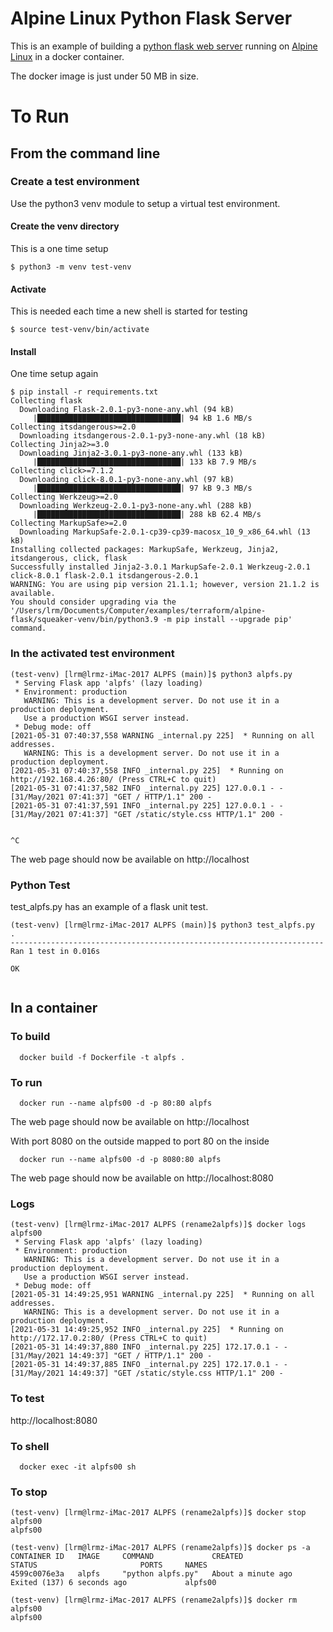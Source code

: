 # Alpine Linux Python Flask Server

This is an example of building a [python flask web
server](https://flask.palletsprojects.com/en/2.0.x/) running on
[Alpine Linux](https://alpinelinux.org) in a docker container.

The docker image is just under 50 MB in size.


# To Run

## From the command line

### Create a test environment

Use the python3 venv module to setup a virtual test environment.

#### Create the venv directory
This is a one time setup
```
$ python3 -m venv test-venv
```
#### Activate
This is needed each time a new shell is started for testing
```
$ source test-venv/bin/activate
```

#### Install
One time setup again

```
$ pip install -r requirements.txt
Collecting flask
  Downloading Flask-2.0.1-py3-none-any.whl (94 kB)
     |████████████████████████████████| 94 kB 1.6 MB/s
Collecting itsdangerous>=2.0
  Downloading itsdangerous-2.0.1-py3-none-any.whl (18 kB)
Collecting Jinja2>=3.0
  Downloading Jinja2-3.0.1-py3-none-any.whl (133 kB)
     |████████████████████████████████| 133 kB 7.9 MB/s
Collecting click>=7.1.2
  Downloading click-8.0.1-py3-none-any.whl (97 kB)
     |████████████████████████████████| 97 kB 9.3 MB/s
Collecting Werkzeug>=2.0
  Downloading Werkzeug-2.0.1-py3-none-any.whl (288 kB)
     |████████████████████████████████| 288 kB 62.4 MB/s
Collecting MarkupSafe>=2.0
  Downloading MarkupSafe-2.0.1-cp39-cp39-macosx_10_9_x86_64.whl (13 kB)
Installing collected packages: MarkupSafe, Werkzeug, Jinja2, itsdangerous, click, flask
Successfully installed Jinja2-3.0.1 MarkupSafe-2.0.1 Werkzeug-2.0.1 click-8.0.1 flask-2.0.1 itsdangerous-2.0.1
WARNING: You are using pip version 21.1.1; however, version 21.1.2 is available.
You should consider upgrading via the '/Users/lrm/Documents/Computer/examples/terraform/alpine-flask/squeaker-venv/bin/python3.9 -m pip install --upgrade pip' command.

```

### In the activated test environment

```
(test-venv) [lrm@lrmz-iMac-2017 ALPFS (main)]$ python3 alpfs.py
 * Serving Flask app 'alpfs' (lazy loading)
 * Environment: production
   WARNING: This is a development server. Do not use it in a production deployment.
   Use a production WSGI server instead.
 * Debug mode: off
[2021-05-31 07:40:37,558 WARNING _internal.py 225]  * Running on all addresses.
   WARNING: This is a development server. Do not use it in a production deployment.
[2021-05-31 07:40:37,558 INFO _internal.py 225]  * Running on http://192.168.4.26:80/ (Press CTRL+C to quit)
[2021-05-31 07:41:37,582 INFO _internal.py 225] 127.0.0.1 - - [31/May/2021 07:41:37] "GET / HTTP/1.1" 200 -
[2021-05-31 07:41:37,591 INFO _internal.py 225] 127.0.0.1 - - [31/May/2021 07:41:37] "GET /static/style.css HTTP/1.1" 200 -


^C

```

The web page should now be available on http://localhost


### Python Test

test_alpfs.py has an example of a flask unit test.

```
(test-venv) [lrm@lrmz-iMac-2017 ALPFS (main)]$ python3 test_alpfs.py
.
----------------------------------------------------------------------
Ran 1 test in 0.016s

OK


```



## In a container

### To build

```
  docker build -f Dockerfile -t alpfs .
```
### To run


```
  docker run --name alpfs00 -d -p 80:80 alpfs
```

The web page should now be available on http://localhost


With port 8080 on the outside mapped to port 80 on the inside

```
  docker run --name alpfs00 -d -p 8080:80 alpfs
```

The web page should now be available on http://localhost:8080

### Logs

```
(test-venv) [lrm@lrmz-iMac-2017 ALPFS (rename2alpfs)]$ docker logs alpfs00
 * Serving Flask app 'alpfs' (lazy loading)
 * Environment: production
   WARNING: This is a development server. Do not use it in a production deployment.
   Use a production WSGI server instead.
 * Debug mode: off
[2021-05-31 14:49:25,951 WARNING _internal.py 225]  * Running on all addresses.
   WARNING: This is a development server. Do not use it in a production deployment.
[2021-05-31 14:49:25,952 INFO _internal.py 225]  * Running on http://172.17.0.2:80/ (Press CTRL+C to quit)
[2021-05-31 14:49:37,880 INFO _internal.py 225] 172.17.0.1 - - [31/May/2021 14:49:37] "GET / HTTP/1.1" 200 -
[2021-05-31 14:49:37,885 INFO _internal.py 225] 172.17.0.1 - - [31/May/2021 14:49:37] "GET /static/style.css HTTP/1.1" 200 -
```


### To test

http://localhost:8080



### To shell
```
  docker exec -it alpfs00 sh
```


### To stop

```
(test-venv) [lrm@lrmz-iMac-2017 ALPFS (rename2alpfs)]$ docker stop alpfs00
alpfs00

(test-venv) [lrm@lrmz-iMac-2017 ALPFS (rename2alpfs)]$ docker ps -a
CONTAINER ID   IMAGE     COMMAND             CREATED              STATUS                       PORTS     NAMES
4599c0076e3a   alpfs     "python alpfs.py"   About a minute ago   Exited (137) 6 seconds ago             alpfs00

(test-venv) [lrm@lrmz-iMac-2017 ALPFS (rename2alpfs)]$ docker rm alpfs00
alpfs00


```
